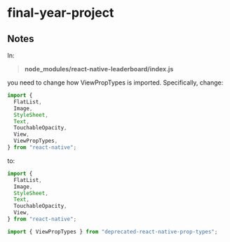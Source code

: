 # final-year-project

## Notes

In:

> **node_modules/react-native-leaderboard/index.js**

you need to change how ViewPropTypes is imported. Specifically, change:

```javascript
import {
  FlatList,
  Image,
  StyleSheet,
  Text,
  TouchableOpacity,
  View,
  ViewPropTypes,
} from "react-native";
```

to:

```javascript
import {
  FlatList,
  Image,
  StyleSheet,
  Text,
  TouchableOpacity,
  View,
} from "react-native";

import { ViewPropTypes } from "deprecated-react-native-prop-types";
```

